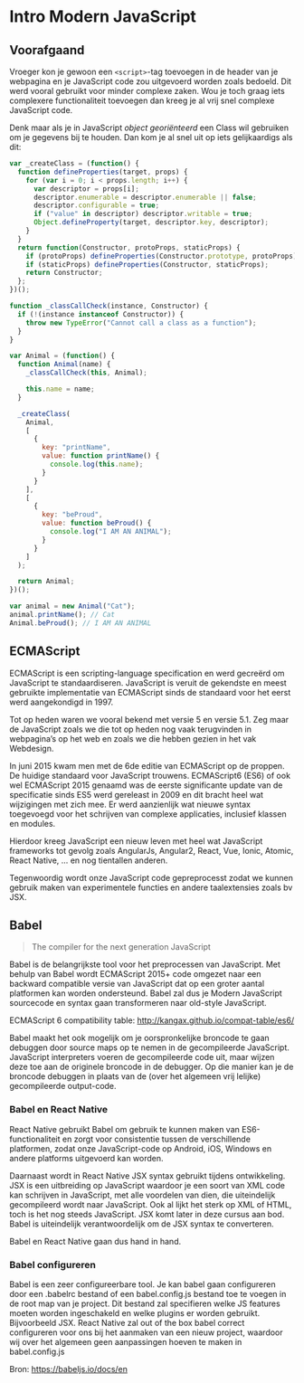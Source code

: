 # Intro Modern JavaScript

## Voorafgaand

Vroeger kon je gewoon een `<script>`-tag toevoegen in de header van je webpagina en je JavaScript code zou uitgevoerd worden zoals bedoeld. Dit werd vooral gebruikt voor minder complexe zaken. Wou je toch graag iets complexere functionaliteit toevoegen dan kreeg je al vrij snel complexe JavaScript code.

Denk maar als je in JavaScript _object georiënteerd_ een Class wil gebruiken om je gegevens bij te houden. Dan kom je al snel uit op iets gelijkaardigs als dit:

```javascript
var _createClass = (function() {
  function defineProperties(target, props) {
    for (var i = 0; i < props.length; i++) {
      var descriptor = props[i];
      descriptor.enumerable = descriptor.enumerable || false;
      descriptor.configurable = true;
      if ("value" in descriptor) descriptor.writable = true;
      Object.defineProperty(target, descriptor.key, descriptor);
    }
  }
  return function(Constructor, protoProps, staticProps) {
    if (protoProps) defineProperties(Constructor.prototype, protoProps);
    if (staticProps) defineProperties(Constructor, staticProps);
    return Constructor;
  };
})();

function _classCallCheck(instance, Constructor) {
  if (!(instance instanceof Constructor)) {
    throw new TypeError("Cannot call a class as a function");
  }
}

var Animal = (function() {
  function Animal(name) {
    _classCallCheck(this, Animal);

    this.name = name;
  }

  _createClass(
    Animal,
    [
      {
        key: "printName",
        value: function printName() {
          console.log(this.name);
        }
      }
    ],
    [
      {
        key: "beProud",
        value: function beProud() {
          console.log("I AM AN ANIMAL");
        }
      }
    ]
  );

  return Animal;
})();

var animal = new Animal("Cat");
animal.printName(); // Cat
Animal.beProud(); // I AM AN ANIMAL
```

## ECMAScript

ECMAScript is een scripting-language specification en werd gecreërd om JavaScript te standaardiseren. JavaScript is veruit de gekendste en meest gebruikte implementatie van ECMAScript sinds de standaard voor het eerst werd aangekondigd in 1997.

Tot op heden waren we vooral bekend met versie 5 en versie 5.1. Zeg maar de JavaScript zoals we die tot op heden nog vaak terugvinden in webpagina’s op het web en zoals we die hebben gezien in het vak Webdesign.

In juni 2015 kwam men met de 6de editie van ECMAScript op de proppen. De huidige standaard voor JavaScript trouwens. ECMAScript6 (ES6) of ook wel ECMAScript 2015 genaamd was de eerste significante update van de specificatie sinds ES5 werd gereleast in 2009 en dit bracht heel wat wijzigingen met zich mee. Er werd aanzienlijk wat nieuwe syntax toegevoegd voor het schrijven van complexe applicaties, inclusief klassen en modules.

Hierdoor kreeg JavaScript een nieuw leven met heel wat JavaScript frameworks tot gevolg zoals AngularJs, Angular2, React, Vue, Ionic, Atomic, React Native, … en nog tientallen anderen.

Tegenwoordig wordt onze JavaScript code gepreprocesst zodat we kunnen gebruik maken van experimentele functies en andere taalextensies zoals bv JSX.

## Babel

> The compiler for the next generation JavaScript

Babel is de belangrijkste tool voor het preprocessen van JavaScript. Met behulp van Babel wordt ECMAScript 2015+ code omgezet naar een backward compatible versie van JavaScript dat op een groter aantal platformen kan worden ondersteund.
Babel zal dus je Modern JavaScript sourcecode en syntax gaan transformeren naar old-style JavaScript.

ECMAScript 6 compatibility table: http://kangax.github.io/compat-table/es6/

Babel maakt het ook mogelijk om je oorspronkelijke broncode te gaan debuggen door source maps op te nemen in de gecompileerde JavaScript. JavaScript interpreters voeren de gecompileerde code uit, maar wijzen deze toe aan de originele broncode in de debugger. Op die manier kan je de broncode debuggen in plaats van de (over het algemeen vrij lelijke) gecompileerde output-code.

### Babel en React Native

React Native gebruikt Babel om gebruik te kunnen maken van ES6-functionaliteit en zorgt voor consistentie tussen de verschillende platformen, zodat onze JavaScript-code op Android, iOS, Windows en andere platforms uitgevoerd kan worden.

Daarnaast wordt in React Native JSX syntax gebruikt tijdens ontwikkeling. JSX is een uitbreiding op JavaScript waardoor je een soort van XML code kan schrijven in JavaScript, met alle voordelen van dien, die uiteindelijk gecompileerd wordt naar JavaScript. Ook al lijkt het sterk op XML of HTML, toch is het nog steeds JavaScript. JSX komt later in deze cursus aan bod.
Babel is uiteindelijk verantwoordelijk om de JSX syntax te converteren.

Babel en React Native gaan dus hand in hand.

### Babel configureren

Babel is een zeer configureerbare tool. Je kan babel gaan configureren door een .babelrc bestand of een babel.config.js bestand toe te voegen in de root map van je project. Dit bestand zal specifieren welke JS features moeten worden ingeschakeld en welke plugins er worden gebruikt. Bijvoorbeeld JSX. React Native zal out of the box babel correct configureren voor ons bij het aanmaken van een nieuw project, waardoor wij over het algemeen geen aanpassingen hoeven te maken in babel.config.js

Bron: https://babeljs.io/docs/en
